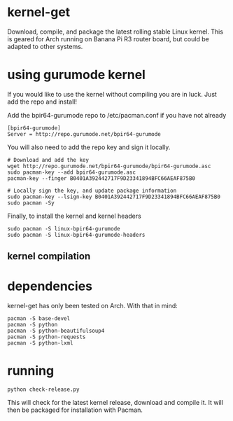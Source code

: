 # kernel-get
Download, compile, and package the latest rolling stable Linux kernel.  This is geared for Arch running on Banana Pi R3 router board, but could be adapted to other systems.

# using gurumode kernel

If you would like to use the kernel without compiling you are in luck.  Just add the repo and install!

Add the bpir64-gurumode repo to /etc/pacman.conf if you have not already

```
[bpir64-gurumode]
Server = http://repo.gurumode.net/bpir64-gurumode
```

You will also need to add the repo key and sign it locally.

```
# Download and add the key
wget http://repo.gurumode.net/bpir64-gurumode/bpir64-gurumode.asc
sudo pacman-key --add bpir64-gurumode.asc
pacman-key --finger B0401A392442717F9D23341894BFC66AEAF875B0

# Locally sign the key, and update package information
sudo pacman-key --lsign-key B0401A392442717F9D23341894BFC66AEAF875B0
sudo pacman -Sy
```

Finally, to install the kernel and kernel headers

```
sudo pacman -S linux-bpir64-gurumode
sudo pacman -S linux-bpir64-gurumode-headers
```

## kernel compilation

# dependencies

kernel-get has only been tested on Arch.  With that in mind:

```
pacman -S base-devel
pacman -S python
pacman -S python-beautifulsoup4
pacman -S python-requests
pacman -S python-lxml
```

# running

```
python check-release.py
```

This will check for the latest kernel release, download and compile it.  It will then be packaged for installation with Pacman.
